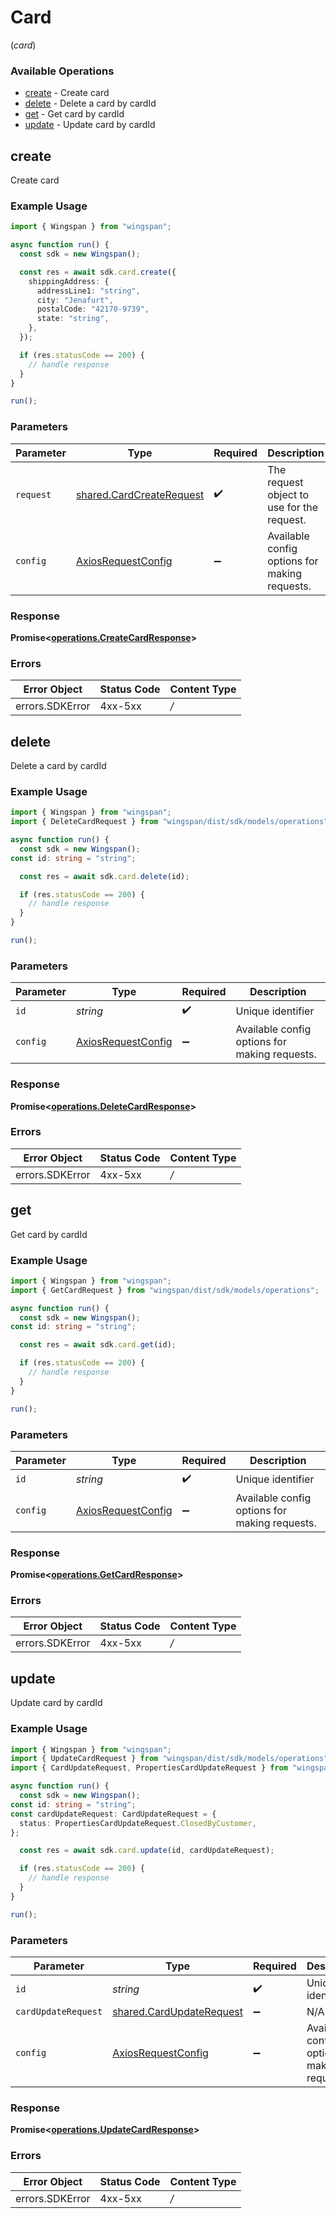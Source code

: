 # Card
(*card*)

### Available Operations

* [create](#create) - Create card
* [delete](#delete) - Delete a card by cardId
* [get](#get) - Get card by cardId
* [update](#update) - Update card by cardId

## create

Create card

### Example Usage

```typescript
import { Wingspan } from "wingspan";

async function run() {
  const sdk = new Wingspan();

  const res = await sdk.card.create({
    shippingAddress: {
      addressLine1: "string",
      city: "Jenafurt",
      postalCode: "42170-9739",
      state: "string",
    },
  });

  if (res.statusCode == 200) {
    // handle response
  }
}

run();
```

### Parameters

| Parameter                                                                | Type                                                                     | Required                                                                 | Description                                                              |
| ------------------------------------------------------------------------ | ------------------------------------------------------------------------ | ------------------------------------------------------------------------ | ------------------------------------------------------------------------ |
| `request`                                                                | [shared.CardCreateRequest](../../sdk/models/shared/cardcreaterequest.md) | :heavy_check_mark:                                                       | The request object to use for the request.                               |
| `config`                                                                 | [AxiosRequestConfig](https://axios-http.com/docs/req_config)             | :heavy_minus_sign:                                                       | Available config options for making requests.                            |


### Response

**Promise<[operations.CreateCardResponse](../../sdk/models/operations/createcardresponse.md)>**
### Errors

| Error Object    | Status Code     | Content Type    |
| --------------- | --------------- | --------------- |
| errors.SDKError | 4xx-5xx         | */*             |

## delete

Delete a card by cardId

### Example Usage

```typescript
import { Wingspan } from "wingspan";
import { DeleteCardRequest } from "wingspan/dist/sdk/models/operations";

async function run() {
  const sdk = new Wingspan();
const id: string = "string";

  const res = await sdk.card.delete(id);

  if (res.statusCode == 200) {
    // handle response
  }
}

run();
```

### Parameters

| Parameter                                                    | Type                                                         | Required                                                     | Description                                                  |
| ------------------------------------------------------------ | ------------------------------------------------------------ | ------------------------------------------------------------ | ------------------------------------------------------------ |
| `id`                                                         | *string*                                                     | :heavy_check_mark:                                           | Unique identifier                                            |
| `config`                                                     | [AxiosRequestConfig](https://axios-http.com/docs/req_config) | :heavy_minus_sign:                                           | Available config options for making requests.                |


### Response

**Promise<[operations.DeleteCardResponse](../../sdk/models/operations/deletecardresponse.md)>**
### Errors

| Error Object    | Status Code     | Content Type    |
| --------------- | --------------- | --------------- |
| errors.SDKError | 4xx-5xx         | */*             |

## get

Get card by cardId

### Example Usage

```typescript
import { Wingspan } from "wingspan";
import { GetCardRequest } from "wingspan/dist/sdk/models/operations";

async function run() {
  const sdk = new Wingspan();
const id: string = "string";

  const res = await sdk.card.get(id);

  if (res.statusCode == 200) {
    // handle response
  }
}

run();
```

### Parameters

| Parameter                                                    | Type                                                         | Required                                                     | Description                                                  |
| ------------------------------------------------------------ | ------------------------------------------------------------ | ------------------------------------------------------------ | ------------------------------------------------------------ |
| `id`                                                         | *string*                                                     | :heavy_check_mark:                                           | Unique identifier                                            |
| `config`                                                     | [AxiosRequestConfig](https://axios-http.com/docs/req_config) | :heavy_minus_sign:                                           | Available config options for making requests.                |


### Response

**Promise<[operations.GetCardResponse](../../sdk/models/operations/getcardresponse.md)>**
### Errors

| Error Object    | Status Code     | Content Type    |
| --------------- | --------------- | --------------- |
| errors.SDKError | 4xx-5xx         | */*             |

## update

Update card by cardId

### Example Usage

```typescript
import { Wingspan } from "wingspan";
import { UpdateCardRequest } from "wingspan/dist/sdk/models/operations";
import { CardUpdateRequest, PropertiesCardUpdateRequest } from "wingspan/dist/sdk/models/shared";

async function run() {
  const sdk = new Wingspan();
const id: string = "string";
const cardUpdateRequest: CardUpdateRequest = {
  status: PropertiesCardUpdateRequest.ClosedByCustomer,
};

  const res = await sdk.card.update(id, cardUpdateRequest);

  if (res.statusCode == 200) {
    // handle response
  }
}

run();
```

### Parameters

| Parameter                                                                | Type                                                                     | Required                                                                 | Description                                                              |
| ------------------------------------------------------------------------ | ------------------------------------------------------------------------ | ------------------------------------------------------------------------ | ------------------------------------------------------------------------ |
| `id`                                                                     | *string*                                                                 | :heavy_check_mark:                                                       | Unique identifier                                                        |
| `cardUpdateRequest`                                                      | [shared.CardUpdateRequest](../../sdk/models/shared/cardupdaterequest.md) | :heavy_minus_sign:                                                       | N/A                                                                      |
| `config`                                                                 | [AxiosRequestConfig](https://axios-http.com/docs/req_config)             | :heavy_minus_sign:                                                       | Available config options for making requests.                            |


### Response

**Promise<[operations.UpdateCardResponse](../../sdk/models/operations/updatecardresponse.md)>**
### Errors

| Error Object    | Status Code     | Content Type    |
| --------------- | --------------- | --------------- |
| errors.SDKError | 4xx-5xx         | */*             |
